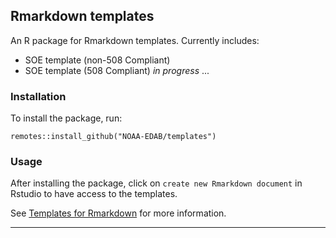 ## Rmarkdown templates

An R package for Rmarkdown templates. Currently includes:
* SOE template (non-508 Compliant)
* SOE template (508 Compliant) *in progress*
...

### Installation

To install the package, run:

```{r}
remotes::install_github("NOAA-EDAB/templates")
```

### Usage

After installing the package, click on `create new Rmarkdown document` in Rstudio
to have access to the templates. 

See [Templates for Rmarkdown](http://rmarkdown.rstudio.com/developer_document_templates.html) for more information.

---
